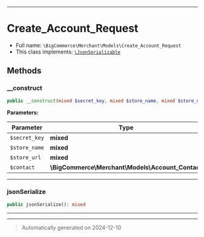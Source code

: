 ***

# Create_Account_Request





* Full name: `\BigCommerce\Merchant\Models\Create_Account_Request`
* This class implements:
[`\JsonSerializable`](../../../JsonSerializable.md)




## Methods


### __construct



```php
public __construct(mixed $secret_key, mixed $store_name, mixed $store_url, \BigCommerce\Merchant\Models\Account_Contact $contact): mixed
```








**Parameters:**

| Parameter | Type | Description |
|-----------|------|-------------|
| `$secret_key` | **mixed** |  |
| `$store_name` | **mixed** |  |
| `$store_url` | **mixed** |  |
| `$contact` | **\BigCommerce\Merchant\Models\Account_Contact** |  |





***

### jsonSerialize



```php
public jsonSerialize(): mixed
```












***


***
> Automatically generated on 2024-12-10

